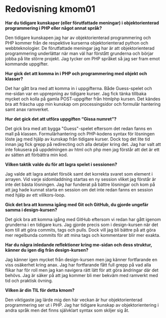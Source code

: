 ---
---
Redovisning kmom01
========================

<b>Har du tidigare kunskaper (eller förutfattade meningar) i objektorienterad programmering i PHP eller något annat språk?</b>

Den tidigare kunskapen jag har av objektorienterad programmering och PHP kommer från de respektive kurserna objektorienterad python och webbteknologier.  De förutfattade meningar jag har är att objektorienterad programmering underlättar när man väl har förstått grunderna och börjar jobba på lite större projekt. Jag tycker om PHP språket så jag ser fram emot kommande uppgifter.

<b>Hur gick det att komma in i PHP och programmering med objekt och klasser?</b>

Det har gått bra med att komma in i uppgifterna. Både Guess-spelet och me-sidan var en upprepning av tidigare kurser. Jag fick tänka tillbaka mycket och kolla på gamla POST-uppgifter från htmlphp kursen. Det kändes bra att fräscha upp min kunskap om processingsidor och formulär hantering samt anax ramverket.

<b>Hur det gick det att utföra uppgiften “Gissa numret”?</b>

Det gick bra med att bygga "Guess"-spelet eftersom det redan fanns en mall på klassen. Formulärhantering och PHP-kodens syntax för lösningen löste jag med hjälp av kunskap från tidigare kurser. Dock tog det lite tid innan jag fick grepp på redirecting och alla detaljer kring det. Jag har valt att inte fokusera på uppdelningen av html och php men jag förstår att det är ett av sätten att förbättra min kod.


<b>Vilken taktik valde du för att lagra spelet i sessionen?</b>

Jag valde att lagra antalet försök samt det korrekta svaret som  element i arrayen. Vid varje sidomladdning startas en ny session vliket jag förstår är inte det bästa lösningen. Jag har funderat på bättre lösningar och kom på att jag hade kunnat starta en session om det inte redan fanns en session med hjälp av ett villkors-loop.

<b>Gick det bra att komma igång med Git och GitHub, du gjorde ungefär samma i design-kursen?</b>

Det gick bra att komma igång med GitHub eftersom vi redan har gått igenom grunderna i en tidigare kurs. Jag gjorde precis som i design-kursen när det kom till att göra commits, tags och pulls. Dock vill jag bli bättre på att göra mer regelbunda commits för att mina tags och kommentarer blir mer exakta.

<b>Har du några inledande reflektioner kring me-sidan och dess struktur, känner du igen dig från design-kursen?</b>

Jag känner igen mycket från design-kursen men jag känner fortfarande en viss osäkerhet kring anax. Jag har fortfarande fått full grepp på vad alla flikar har för roll men jag kan navigera rätt lätt för att göra ändringar där det behövs. Jag är säker på att jag kommer bli mer bekväm med ramverkt med tid och praktisk övning.

<b>Vilken är din TIL för detta kmom?</b>

Den viktigaste jag lärde mig den här veckan är hur objektorienterad programmering ser ut i PHP. Jag har tidigare kunskap av objektorientering i andra språk men det finns självklart syntax som skiljer sig åt.
